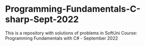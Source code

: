 # Programming-Fundamentals-C-sharp-Sept-2022
This is a repository with solutions of problems in SoftUni Course: Programming Fundamentals with C# - September 2022
